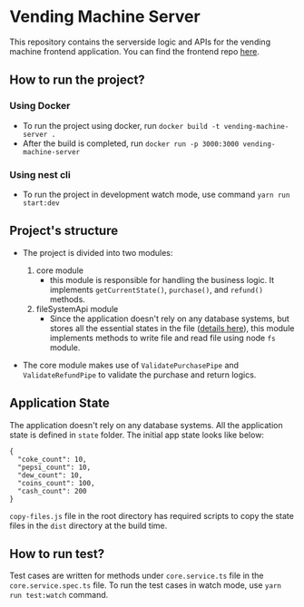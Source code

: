 # Vending Machine Server

This repository contains the serverside logic and APIs for the vending machine frontend application. You can find the frontend repo [here](https://github.com/aatbip/vending-machine-ui).

## How to run the project?

### Using Docker

- To run the project using docker, run `docker build -t vending-machine-server .`
- After the build is completed, run `docker run -p 3000:3000 vending-machine-server`

### Using nest cli

- To run the project in development watch mode, use command `yarn run start:dev`

## Project's structure

- The project is divided into two modules:
    
    1. core module
        - this module is responsible for handling the business logic. It implements `getCurrentState()`, `purchase()`, and `refund()` methods.
    2. fileSystemApi module
        - Since the application doesn't rely on any database systems, but stores all the essential states in the file ([details here](#application-state)), this module implements methods to write file and read file using node `fs` module.

- The core module makes use of `ValidatePurchasePipe` and `ValidateRefundPipe` to validate the purchase and return logics.

## Application State

The application doesn't rely on any database systems. All the application state is defined in `state` folder. The initial app state looks like below:

```
{
  "coke_count": 10,
  "pepsi_count": 10,
  "dew_count": 10,
  "coins_count": 100,
  "cash_count": 200
}
```

`copy-files.js` file in the root directory has required scripts to copy the state files in the `dist` directory at the build time.

## How to run test?

Test cases are written for methods under `core.service.ts` file in the `core.service.spec.ts` file. To run the test cases in watch mode, use `yarn run test:watch` command.
